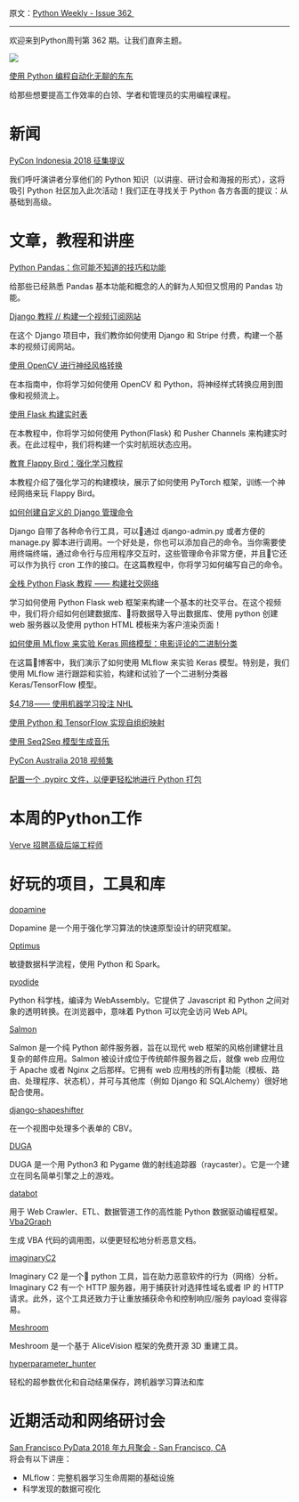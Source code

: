 原文：[Python Weekly - Issue 362 ](http://eepurl.com/dFy20H)

---

欢迎来到Python周刊第 362 期。让我们直奔主题。


[![](https://gallery.mailchimp.com/e2e180baf855ac797ef407fc7/images/e174bc29-bff7-4393-b883-768557bd5fc8.jpg)](https://click.linksynergy.com/link?id=x9UsEHf2tls&offerid=323085.543600&type=2&murl=https%3A%2F%2Fwww.udemy.com%2Fautomate%2F)

 [使用 Python 编程自动化无聊的东东](https://click.linksynergy.com/link?id=x9UsEHf2tls&offerid=323085.543600&type=2&murl=https%3A%2F%2Fwww.udemy.com%2Fautomate%2F)  

给那些想要提高工作效率的白领、学者和管理员的实用编程课程。

# 新闻  
  
[PyCon Indonesia 2018 征集提议](https://www.papercall.io/pyconid2018)  

我们呼吁演讲者分享他们的 Python 知识（以讲座、研讨会和海报的形式），这将吸引 Python 社区加入此次活动！我们正在寻找关于 Python 各方各面的提议：从基础到高级。

  
# 文章，教程和讲座
  
[Python Pandas：你可能不知道的技巧和功能](https://realpython.com/python-pandas-tricks/)  

给那些已经熟悉 Pandas 基本功能和概念的人的鲜为人知但又惯用的 Pandas 功能。

[Django 教程 // 构建一个视频订阅网站](https://www.youtube.com/watch?v=zu2PBUHMEew)  

在这个 Django 项目中，我们教你如何使用 Django 和 Stripe 付费，构建一个基本的视频订阅网站。

[使用 OpenCV 进行神经风格转换](https://www.pyimagesearch.com/2018/08/27/neural-style-transfer-with-opencv/)  

在本指南中，你将学习如何使用 OpenCV 和 Python，将神经样式转换应用到图像和视频流上。
  
[使用 Flask 构建实时表](https://pusher.com/tutorials/live-table-flask)  

在本教程中，你将学习如何使用 Python(Flask) 和 Pusher Channels 来构建实时表。在此过程中，我们将构建一个实时航班状态应用。
  
[教育 Flappy Bird：强化学习教程](https://www.toptal.com/deep-learning/pytorch-reinforcement-learning-tutorial)  

本教程介绍了强化学习的构建模块，展示了如何使用 PyTorch 框架，训练一个神经网络来玩 Flappy Bird。
  
[如何创建自定义的 Django 管理命令](https://simpleisbetterthancomplex.com/tutorial/2018/08/27/how-to-create-custom-django-management-commands.html)  

Django 自带了各种命令行工具，可以通过 django-admin.py 或者方便的 manage.py 脚本进行调用。一个好处是，你也可以添加自己的命令。当你需要使用终端终端，通过命令行与应用程序交互时，这些管理命令非常方便，并且它还可以作为执行 cron 工作的接口。在这篇教程中，你将学习如何编写自己的命令。
  
[全栈 Python Flask 教程 —— 构建社交网络](https://www.youtube.com/watch?v=-FWuNnCe73g)  

学习如何使用 Python Flask web 框架来构建一个基本的社交平台。在这个视频中，我们将介绍如何创建数据库、将数据导入导出数据库、使用 python 创建 web 服务器以及使用 python HTML 模板来为客户渲染页面！
  
[如何使用 MLflow 来实验 Keras 网络模型：电影评论的二进制分类](https://databricks.com/blog/2018/08/23/how-to-use-mlflow-to-experiment-a-keras-network-model-binary-classification-for-movie-reviews.html)   

在这篇博客中，我们演示了如何使用 MLflow 来实验 Keras 模型。特别是，我们使用 MLflow 进行跟踪和实验，构建和试验了一个二进制分类器 Keras/TensorFlow 模型。
  
[$4,718 —— 使用机器学习投注 NHL](https://medium.com/coinmonks/4-718-using-machine-learning-to-bet-on-the-nhl-25d16649cd52)  
  
[使用 Python 和 TensorFlow 实现自组织映射](https://rubikscode.net/2018/08/27/implementing-self-organizing-maps-with-python-and-tensorflow/)  
  
[使用 Seq2Seq 模型生成音乐](https://medium.com/@noufalsamsudin/generating-music-with-seq2seq-models-627b2506265a)  
  
[PyCon Australia 2018 视频集](https://www.youtube.com/playlist?list=PLs4CJRBY5F1KrUr7z_2mur2QdAKXyh-k3)  
  
[配置一个 .pypirc 文件，以便更轻松地进行 Python 打包](https://truveris.github.io/articles/configuring-pypirc/)  
  
  
# 本周的Python工作  
  
[Verve 招聘高级后端工程师](http://jobs.pythonweekly.com/jobs/senior-backend-engineer-2/) 
  
  
# 好玩的项目，工具和库  
  
[dopamine](https://github.com/google/dopamine)  

Dopamine 是一个用于强化学习算法的快速原型设计的研究框架。
  
[Optimus](https://github.com/ironmussa/Optimus)  

敏捷数据科学流程，使用 Python 和 Spark。 
  
[pyodide](https://github.com/iodide-project/pyodide)  

Python 科学栈，编译为 WebAssembly。它提供了 Javascript 和 Python 之间对象的透明转换。在浏览器中，意味着 Python 可以完全访问 Web API。  
  
[Salmon](https://github.com/moggers87/salmon)   

Salmon 是一个纯 Python 邮件服务器，旨在以现代 web 框架的风格创建健壮且复杂的邮件应用。Salmon 被设计成位于传统邮件服务器之后，就像 web 应用位于 Apache 或者 Nginx 之后那样。它拥有 web 应用栈的所有功能（模板、路由、处理程序、状态机），并可与其他库（例如 Django 和 SQLAlchemy）很好地配合使用。

[django-shapeshifter](https://github.com/kennethlove/django-shapeshifter)  

在一个视图中处理多个表单的 CBV。
  
[DUGA](https://github.com/MaxwellSalmon/DUGA/)  

DUGA 是一个用 Python3 和 Pygame 做的射线追踪器（raycaster）。它是一个建立在同名简单引擎之上的游戏。

[databot](https://github.com/kkyon/databot)  

用于 Web Crawler、ETL、数据管道工作的高性能 Python 数据驱动编程框架。  
[Vba2Graph](https://github.com/MalwareCantFly/Vba2Graph)  

生成 VBA 代码的调用图，以便更轻松地分析恶意文档。

[imaginaryC2](https://github.com/felixweyne/imaginaryC2)  

Imaginary C2 是一个 python 工具，旨在助力恶意软件的行为（网络）分析。Imaginary C2 有一个 HTTP 服务器，用于捕获针对选择性域名或者 IP 的 HTTP 请求。此外，这个工具还致力于让重放捕获命令和控制响应/服务 payload 变得容易。

[Meshroom](https://github.com/alicevision/meshroom)   

Meshroom 是一个基于 AliceVision 框架的免费开源 3D 重建工具。
  
[hyperparameter_hunter](https://github.com/HunterMcGushion/hyperparameter_hunter)   

轻松的超参数优化和自动结果保存，跨机器学习算法和库
  
  
# 近期活动和网络研讨会  
  
[San Francisco PyData 2018 年九月聚会 - San Francisco, CA](https://www.meetup.com/San-Francisco-PyData/events/253819657/)  
将会有以下讲座：

  * MLflow：完整机器学习生命周期的基础设施
  * 科学发现的数据可视化
  